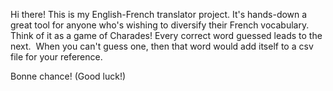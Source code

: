 Hi there! This is my English-French translator project. It's hands-down a great tool for anyone who's wishing to diversify their French vocabulary.
Think of it as a game of Charades! Every correct word guessed leads to the next.  When you can't guess one, then that word would add itself to a csv file for your reference.

Bonne chance! (Good luck!)
